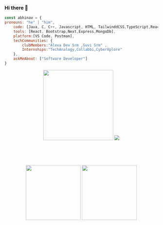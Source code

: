 ### Hi there 👋

```JavaScript
const abhinav = {  
pronouns: "he" | "him",  
	code: [Java, C, C++, Javascript, HTML, TailwinddCSS,TypeScript,React,Node],  
	tools: [React, Bootstrap,Next,Express,MongoDb],  
	platform:[VS Code, Postman],
	techCommunities: {  
		clubMembers:"Alexa Dev Srm ,Guvi Srm" ,
		Internships:"TechAnalogy,Collabbi,CyberXplore"
	},  
	askMeAbout: ["Software Developer"]  
}  

```
<p align="center">
  <img src="https://octodex.github.com/images/twenty-percent-cooler-octocat.png" height="230" width="230"/>
<img src="https://github-readme-streak-stats.herokuapp.com?user=Abhinav0909&theme=neon-dark"/>
  </p>
  <br />
  <br />
  <br />
<p align="center">
 <img height= "180px" src="https://github-readme-stats.vercel.app/api?username=Abhinav0909&&show_icons=true&title_color=ff0066&icon_color=bb2acf&text_color=00ffff&bg_color=00001a" />
  <img height= "180px" src="https://github-readme-stats.vercel.app/api/top-langs/?username=Abhinav0909&title_color=ff0066&icon_color=bb2acf&text_color=00ffff&bg_color=00001a&layout=compact&hide=css" />
  </p>
<!--
**Abhinav0909/Abhinav0909** is a ✨ _special_ ✨ repository because its `README.md` (this file) appears on your GitHub profile.

Here are some ideas to get you started:

- 🔭 I’m currently working on ...
- 🌱 I’m currently learning ...
- 👯 I’m looking to collaborate on ...
- 🤔 I’m looking for help with ...
- 💬 Ask me about ...
- 📫 How to reach me: ...
- 😄 Pronouns: ...
- ⚡ Fun fact: ...
-->
